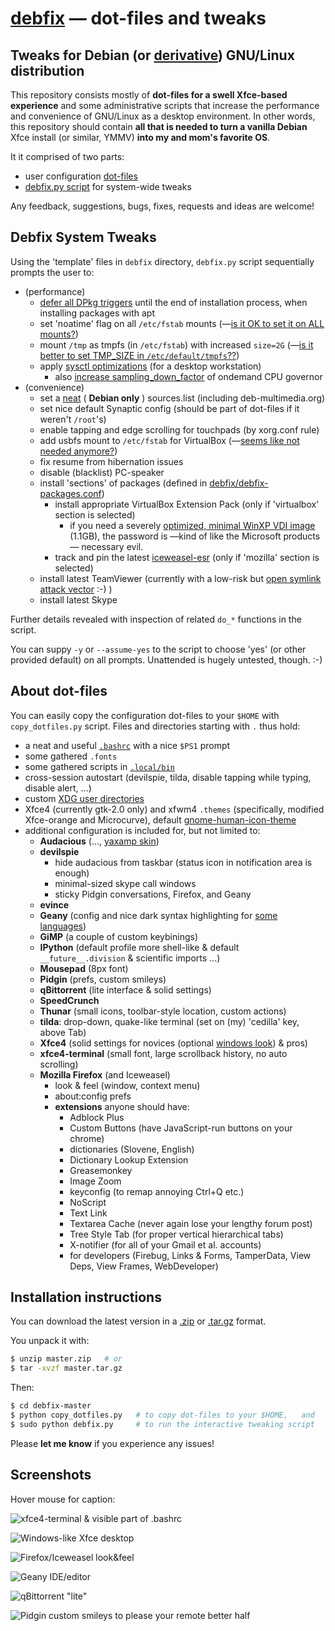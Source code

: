# [debfix](https://github.com/kernc/debfix) — dot-files and tweaks

## Tweaks for Debian (or [derivative](http://futurist.se/gldt/)) GNU/Linux distribution

This repository consists mostly of **dot-files for a swell Xfce-based experience**
and some administrative scripts that increase the performance and convenience
of GNU/Linux as a desktop environment. In other words, this repository should
contain **all that is needed to turn a vanilla Debian** Xfce install (or
similar, YMMV) **into my and mom's favorite OS**.

It it comprised of two parts:
* user configuration [dot-files](https://github.com/kernc/debfix#about-dot-files)
* [debfix.py script](https://github.com/kernc/debfix#debfix-system-tweaks) for system-wide tweaks

Any feedback, suggestions, bugs, fixes, requests and ideas are welcome!

## Debfix System Tweaks

Using the 'template' files in `debfix` directory, `debfix.py` script 
sequentially prompts the user to:
* (performance)
    * [defer all DPkg triggers](http://raphaelhertzog.com/2011/05/30/trying-to-make-dpkg-triggers-more-useful-and-less-painful/)
      until the end of installation process, when installing packages with apt
    * set 'noatime' flag on all `/etc/fstab` mounts (—[is it OK to set it on ALL mounts?](https://github.com/kernc/debfix/issues))
    * mount `/tmp` as tmpfs (in `/etc/fstab`) with increased `size=2G`
      (—[is it better to set TMP_SIZE in `/etc/default/tmpfs`??](https://github.com/kernc/debfix/issues))
    * apply [sysctl optimizations](https://github.com/kernc/debfix/blob/master/debfix/etc_sysctl.d_debfix-desktop-performance.conf)
      (for a desktop workstation)
        * also [increase sampling_down_factor](http://forums.gentoo.org/viewtopic-p-6682533.html?sid=a180868bde5a91214fcf7a12e43770c6#6682533)
          of ondemand CPU governor
* (convenience)
    * set a [neat](http://http.debian.net/) ( **Debian only** )
      sources.list (including deb-multimedia.org)
    * set nice default Synaptic config (should be part of dot-files if it weren't `/root`'s)
    * enable tapping and edge scrolling for touchpads (by xorg.conf rule)
    * add usbfs mount to `/etc/fstab` for VirtualBox
      (—[seems like not needed anymore?](https://github.com/kernc/debfix/issues))
    * fix resume from hibernation issues
    * disable (blacklist) PC-speaker
    * install 'sections' of packages (defined in
      [debfix/debfix-packages.conf](https://github.com/kernc/debfix/blob/master/debfix/debfix-packages.conf))
        * install appropriate VirtualBox Extension Pack (only if 'virtualbox' section is selected)
            * if you need a severely [optimized, minimal WinXP VDI image](https://mega.co.nz/#!MdhgjTxS!R9LTwkfBqbYN6Ku2Kx73qmX5ALhLvMvMSUAhTR5AS1o)
              (1.1GB), the password is —kind of like the Microsoft products— necessary evil.
        * track and pin the latest [iceweasel-esr](http://www.mozilla.org/en-US/firefox/organizations/)
          (only if 'mozilla' section is selected)
    * install latest TeamViewer (currently with a low-risk but [open symlink attack vector](https://github.com/kernc/debfix/issues) :-) )
    * install latest Skype

Further details revealed with inspection of related `do_*` functions in the script.

You can suppy `-y` or `--assume-yes` to the script to choose 'yes' (or other
provided default) on all prompts. Unattended is hugely untested, though. :-)


## About dot-files

You can easily copy the configuration dot-files to your `$HOME` with
`copy_dotfiles.py` script.
Files and directories starting with `.` thus hold:
* a neat and useful [`.bashrc`](https://github.com/kernc/debfix/tree/master/.bashrc)
  with a nice `$PS1` prompt
* some gathered `.fonts`
* some gathered scripts in [`.local/bin`](https://github.com/kernc/debfix/tree/master/.local/bin)
* cross-session autostart (devilspie, tilda, disable tapping while typing, disable alert, ...)
* custom [XDG user directories](https://github.com/kernc/debfix/blob/master/.config/user-dirs.dirs)
* Xfce4 (currently gtk-2.0 only) and xfwm4 `.themes` (specifically, modified Xfce-orange and Microcurve),
  default [gnome-human-icon-theme](https://www.google.com/search?q=%28gnome-human+OR+humanity%29+icon-theme&tbm=isch)
* additional configuration is included for, but not limited to:
    * **Audacious** (..., [yaxamp skin](http://www.allwinampskins.com/yaxamp.wsz))
    * **devilspie**
        * hide audacious from taskbar (status icon in notification area is enough)
        * minimal-sized skype call windows
        * sticky Pidgin conversations, Firefox, and Geany
    * **evince**
    * **Geany** (config and nice dark syntax highlighting for [some languages](https://github.com/kernc/debfix/blob/master/.config/geany/filedefs))
    * **GiMP** (a couple of custom keybinings)
    * **IPython** (default profile more shell-like & default `__future__.division` & scientific imports ...)
    * **Mousepad** (8px font)
    * **Pidgin** (prefs, custom smileys)
    * **qBittorrent** (lite interface & solid settings)
    * **SpeedCrunch**
    * **Thunar** (small icons, toolbar-style location, custom actions)
    * **tilda**: drop-down, quake-like terminal (set on (my) 'cedilla' key, above Tab)
    * **Xfce4** (solid settings for novices (optional
      [windows look](https://github.com/kernc/debfix/blob/master/.config/xfce4/xfconf/xfce-perchannel-xml/xfce4-panel.xml.windows)) & pros)
    * **xfce4-terminal** (small font, large scrollback history, no auto scrolling)
    * **Mozilla Firefox** (and Iceweasel)
        * look & feel (window, context menu)
        * about:config prefs
        * **extensions** anyone should have:
            * Adblock Plus
            * Custom Buttons (have JavaScript-run buttons on your chrome)
            * dictionaries (Slovene, English)
            * Dictionary Lookup Extension
            * Greasemonkey
            * Image Zoom
            * keyconfig (to remap annoying Ctrl+Q etc.)
            * NoScript
            * Text Link
            * Textarea Cache (never again lose your lengthy forum post)
            * Tree Style Tab (for proper vertical hierarchical tabs)
            * X-notifier (for all of your Gmail et al. accounts)
            * for developers (Firebug, Links & Forms, TamperData, View Deps, View Frames, WebDeveloper)

## Installation instructions

You can download the latest version in a
[.zip](https://github.com/kernc/debfix/archive/master.zip) or
[.tar.gz](https://github.com/kernc/debfix/archive/master.tar.gz) format.

You unpack it with:
```bash
$ unzip master.zip   # or
$ tar -xvzf master.tar.gz
```
Then:
```bash
$ cd debfix-master
$ python copy_dotfiles.py   # to copy dot-files to your $HOME,   and
$ sudo python debfix.py     # to run the interactive tweaking script
```

Please **let me know** if you experience any issues!


## Screenshots

Hover mouse for caption:

![xfce4-terminal & visible part of .bashrc](https://github.com/kernc/debfix/raw/master/debfix/github-screenshots/bashrc.png "xfce4-terminal & visible part of .bashrc")

![Windows-like Xfce desktop](https://github.com/kernc/debfix/raw/master/debfix/github-screenshots/desktop.png "'Windows-like' Xfce desktop")

![Firefox/Iceweasel look&feel](https://github.com/kernc/debfix/raw/master/debfix/github-screenshots/firefox.png "Firefox/Iceweasel look&feel")

![Geany IDE/editor](https://github.com/kernc/debfix/raw/master/debfix/github-screenshots/geany.png "Geany IDE/editor")

![qBittorrent "lite"](https://github.com/kernc/debfix/raw/master/debfix/github-screenshots/qbittorrent.png "qBittorrent 'lite'")

![Pidgin custom smileys to please your remote better half](https://github.com/kernc/debfix/raw/master/debfix/github-screenshots/pidgin-smileys.png "Pidgin custom smileys to please your remote better half")


